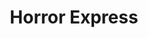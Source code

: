 ---
layout: film

excerpt: An English anthropologist has discovered a frozen monster in the frozen wastes of Manchuria which he believes may be the Missing Link. He brings the creature back to Europe aboard a trans-Siberian express, but during the trip the monster thaws out and starts to butcher the passengers one by one.
title: Horror Express
runtime: 84
genre: 
- B-movie
- Horror
- Sci-Fi 
silent: no
decade: 1970s
recommended: no
editors-rating: 3
image:  /feature-images/Horror-Express-1972.jpg
video: https://www.youtube.com/embed/fqGF7jhP_4A?rel=0&amp;controls=0&amp;showinfo=0
synopsis: An English anthropologist has discovered a frozen monster in the frozen wastes of Manchuria which he believes may be the Missing Link. He brings the creature back to Europe aboard a trans-Siberian express, but during the trip the monster thaws out and starts to butcher the passengers one by one.
director:  Eugenio Martín
year: 1972
country: 
- UK
- Spain
language: English
cast:
- Christopher Lee
- Peter Cushing
- Alberto de Mendoza
imdb: http://www.imdb.com/title/tt0068713/?ref_=nv_sr_1

--- 